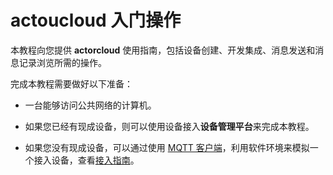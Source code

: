 # actoucloud 入门操作

本教程向您提供 **actorcloud** 使用指南，包括设备创建、开发集成、消息发送和消息记录浏览所需的操作。

完成本教程需要做好以下准备：

- 一台能够访问公共网络的计算机。

- 如果您已经有现成设备，则可以使用设备接入**设备管理平台**来完成本教程。

- 如果您没有现成设备，可以通过使用 [MQTT 客户端](http://emqtt.com/clients)，利用软件环境来模拟一个接入设备，查看[接入指南](../device_connect/device_connect.md)。
